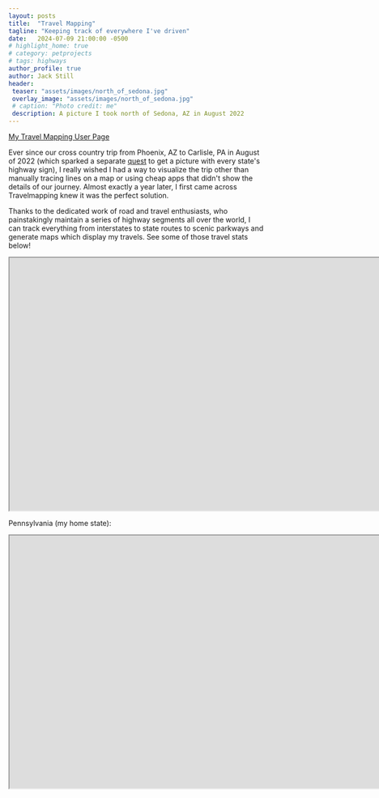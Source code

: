 ```yaml
---
layout: posts
title:  "Travel Mapping"
tagline: "Keeping track of everywhere I've driven"
date:   2024-07-09 21:00:00 -0500
# highlight_home: true
# category: petprojects
# tags: highways
author_profile: true
author: Jack Still
header:
 teaser: "assets/images/north_of_sedona.jpg"
 overlay_image: "assets/images/north_of_sedona.jpg"
 # caption: "Photo credit: me"
 description: A picture I took north of Sedona, AZ in August 2022
---
```


[My Travel Mapping User Page](https://travelmapping.net/user/?units=miles&u=jtstill&)

Ever since our cross country trip from Phoenix, AZ to Carlisle, PA in August of 2022 (which sparked a separate [quest](/geography/signs/storyline) to get a picture with every state's highway sign), I really wished I had a way to visualize the trip other than manually tracing lines on a map or using cheap apps that didn't show the details of our journey. Almost exactly a year later, I first came across Travelmapping knew it was the perfect solution. 

Thanks to the dedicated work of road and travel enthusiasts, who painstakingly maintain a series of highway segments all over the world, I can track everything from interstates to state routes to scenic parkways and generate maps which display my travels. See some of those travel stats below!


<iframe
  src="https://travelmapping.net/user/?units=miles&u=jtstill&"
  style="width:100vh; height:500px;"
></iframe>

Pennsylvania (my home state):
<iframe
  src="https://travelmapping.net/user/mapview.php?units=miles&u=jtstill&rg=PA"
  style="width:100vh; height:500px;"
></iframe>


